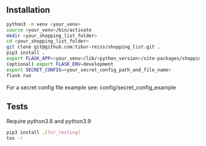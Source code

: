 ## Installation
```bash
python3 -m venv <your_venv>
source <your_venv>/bin/activate
mkdir <your_shopping_list_folder>
cd <your_shopping_list_folder>
git clone git@github.com:tibor-reiss/shopping_list.git .
pip3 install .
export FLASK_APP=<your_venv>/lib/<python_version>/site-packages/shopping_list/app/app
(optional) export FLASK_ENV=development
export SECRET_CONFIG=<your_secret_config_path_and_file_name>
flask run
```
For a secret config file example see: config/secret_config_example

## Tests
Require python3.8 and python3.9
```bash
pip3 install .[for_testing]
tox -r
```
